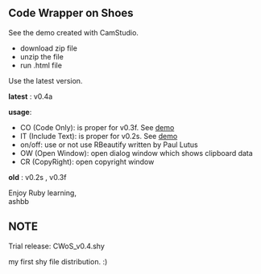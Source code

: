 Code Wrapper on Shoes
---------------------

See the demo created with CamStudio.

- download zip file
- unzip the file
- run .html file

Use the latest version.

__latest__ : v0.4a

__usage__:
- CO (Code Only): is proper for v0.3f. See [demo](http://github.com/ashbb/code_wrapper_on_shoes/tree/master/demo/code_wrapper_on_shoes_v0.3f_demo.swf.zip)
- IT (Include Text): is proper for v0.2s. See [demo](http://github.com/ashbb/code_wrapper_on_shoes/tree/master/demo/code_wrapper_on_shoes_v0.2s_demo.zip)
- on/off: use or not use RBeautify written by Paul Lutus
- OW (Open Window): open dialog window which shows clipboard data
- CR (CopyRight): open copyright window

__old__ : v0.2s , v0.3f

Enjoy Ruby learning, <br>
ashbb

NOTE
----
Trial release: CWoS\_v0.4.shy

my first shy file distribution. :)
